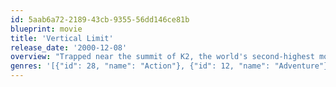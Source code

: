 ```yaml
---
id: 5aab6a72-2189-43cb-9355-56dd146ce81b
blueprint: movie
title: 'Vertical Limit'
release_date: '2000-12-08'
overview: "Trapped near the summit of K2, the world's second-highest mountain, Annie Garrett radios to base camp for help. Brother Peter hears Annie's message and assembles a team to save her and her group before they succumb to K2's unforgiving elements. But, as Annie lays injured in an icy cavern, the rescuers face several terrifying events that could end the rescue attempt -- and their lives."
genres: '[{"id": 28, "name": "Action"}, {"id": 12, "name": "Adventure"}, {"id": 53, "name": "Thriller"}]'
---
```

